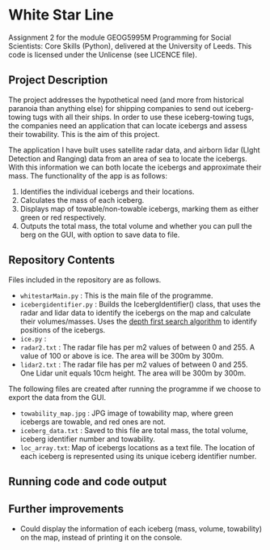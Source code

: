 # White Star Line
Assignment 2 for the module GEOG5995M Programming for Social Scientists: Core Skills (Python), delivered at the University of Leeds.
This code is licensed under the Unlicense (see LICENCE file).

## Project Description
The project addresses the hypothetical need (and more from historical paranoia than anything else) for shipping companies to send out iceberg-towing tugs with all their ships. In order to use these iceberg-towing tugs, the companies need an application that can locate icebergs and assess their towability. This is the aim of this project.

The application I have built uses satellite radar data, and airborn lidar (LIght Detection and Ranging) data from an area of sea to locate the icebergs. With this information we can both locate the icebergs and approximate their mass. The functionality of the app is as follows:

1. Identifies the individual icebergs and their locations.
2. Calculates the mass of each iceberg.
3. Displays map of towable/non-towable icebergs, marking them as either green or red respectively.
4. Outputs the total mass, the total volume and whether you can pull the berg on the GUI, with option to save data to file.


## Repository Contents
Files included in the repository are as follows.

* `whitestarMain.py` : This is the main file of the programme.
* `icebergidentifier.py` : Builds the IcebergIdentifier() class, that uses the radar and lidar data to identify the icebergs on the map and calculate their volumes/masses. Uses the [depth first search algorithm](https://en.wikipedia.org/wiki/Depth-first_search) to identify positions of the icebergs.
* `ice.py` :
* `radar2.txt` : The radar file has per m2 values of between 0 and 255. A value of 100 or above is ice. The area will be 300m by 300m. 
* `lidar2.txt` : The radar file has per m2 values of between 0 and 255. One Lidar unit equals 10cm height. The area will be 300m by 300m. 

The following files are created after running the programme if we choose to export the data from the GUI.
* `towability_map.jpg` : JPG image of towability map, where green icebergs are towable, and red ones are not.
* `iceberg_data.txt` : Saved to this file are total mass, the total volume, iceberg identifier number and towability.
* `loc_array.txt`: Map of icebergs locations as a text file. The location of each iceberg is represented using its unique iceberg identifier number.

## Running code and code output


## Further improvements
* Could display the information of each iceberg (mass, volume, towability) on the map, instead of printing it on the console.


 
